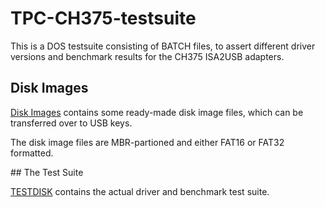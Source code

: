 # TPC-CH375-testsuite

This is a DOS testsuite consisting of BATCH files, to assert different driver versions and benchmark results for the CH375 ISA2USB adapters.


## Disk Images

[Disk Images](./Disk%20Images) contains some ready-made disk image files,
which can be transferred over to USB keys.

The disk image files are MBR-partioned and either FAT16 or FAT32 formatted.


## The Test Suite

[TESTDISK](./TESTDISK) contains the actual driver and benchmark test suite.
